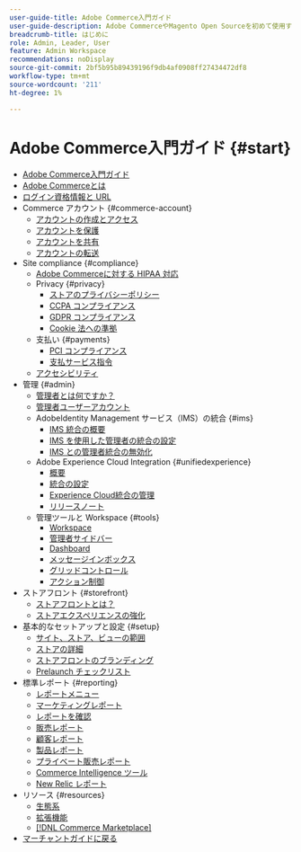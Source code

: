 ```yaml
---
user-guide-title: Adobe Commerce入門ガイド
user-guide-description: Adobe CommerceやMagento Open Sourceを初めて使用する場合は、エコシステムのリソースを見つけ  [!DNL Commerce] 、カスタマージャーニーに従ってストアを探索し、主な機能について学びます。
breadcrumb-title: はじめに
role: Admin, Leader, User
feature: Admin Workspace
recommendations: noDisplay
source-git-commit: 2bf5b95b89439196f9db4af0908ff27434472df8
workflow-type: tm+mt
source-wordcount: '211'
ht-degree: 1%

---
```



# Adobe Commerce入門ガイド {#start}

+ [Adobe Commerce入門ガイド](guide-overview.md)
+ [Adobe Commerceとは](about.md)
+ [ログイン資格情報と URL](login-urls.md)
+ Commerce アカウント {#commerce-account}
   + [アカウントの作成とアクセス](commerce-account-create.md)
   + [アカウントを保護](commerce-account-secure.md)
   + [アカウントを共有](commerce-account-share.md)
   + [アカウントの転送](commerce-account-transfer.md)
+ Site compliance {#compliance}
   + [Adobe Commerceに対する HIPAA 対応](hipaa-ready-service.md)
   + Privacy {#privacy}
      + [ストアのプライバシーポリシー](privacy-policy.md)
      + [CCPA コンプライアンス](compliance-ccpa.md)
      + [GDPR コンプライアンス](compliance-gdpr.md)
      + [Cookie 法への準拠](compliance-cookie-law.md)
   + 支払い {#payments}
      + [PCI コンプライアンス](compliance-pci.md)
      + [支払サービス指令](compliance-payment-services-directive.md)
   + [アクセシビリティ](navigation-accessibility.md)
+ 管理 {#admin}
   + [管理者とは何ですか？](admin.md)
   + [管理者ユーザーアカウント](admin-signin.md)
   + AdobeIdentity Management サービス（IMS）の統合 {#ims}
      + [IMS 統合の概要](adobe-ims-integration-overview.md)
      + [IMS を使用した管理者の統合の設定](adobe-ims-config.md)
      + [IMS との管理者統合の無効化](adobe-ims-disable.md)
   + Adobe Experience Cloud Integration {#unifiedexperience}
      + [概要](admin-unified-experience-integration-overview.md)
      + [統合の設定](admin-unified-experience-integration-configure.md)
      + [Experience Cloud統合の管理](admin-unified-experience-integration-manage.md)
      + [リリースノート](admin-unified-experience-release-notes.md)
   + 管理ツールと Workspace {#tools}
      + [Workspace](admin-workspace.md)
      + [管理者サイドバー](admin-menu.md)
      + [Dashboard](admin-dashboard.md)
      + [メッセージインボックス](admin-message-inbox.md)
      + [グリッドコントロール](admin-grid-controls.md)
      + [アクション制御](admin-actions-control.md)
+ ストアフロント {#storefront}
   + [ストアフロントとは？](storefront.md)
   + [ストアエクスペリエンスの強化](enhanced-experiences.md)
+ 基本的なセットアップと設定 {#setup}
   + [サイト、ストア、ビューの範囲](websites-stores-views.md)
   + [ストアの詳細](store-details.md)
   + [ストアフロントのブランディング](storefront-branding.md)
   + [Prelaunch チェックリスト](prelaunch-checklist.md)
+ 標準レポート {#reporting}
   + [レポートメニュー](reports-menu.md)
   + [マーケティングレポート](marketing-reports.md)
   + [レポートを確認](review-reports.md)
   + [販売レポート](sales-reports.md)
   + [顧客レポート](customer-reports.md)
   + [製品レポート](product-reports.md)
   + [プライベート販売レポート](private-sales-reports.md)
   + [Commerce Intelligence ツール](business-intelligence.md)
   + [New Relic レポート](new-relic-reporting.md)
+ リソース {#resources}
   + [生態系](resources.md)
   + [拡張機能](extensions.md)
   + [[!DNL Commerce Marketplace]](commerce-marketplace.md)
+ [ マーチャントガイドに戻る ](https://experienceleague.adobe.com/en/docs/commerce-admin/user-guides/home)

